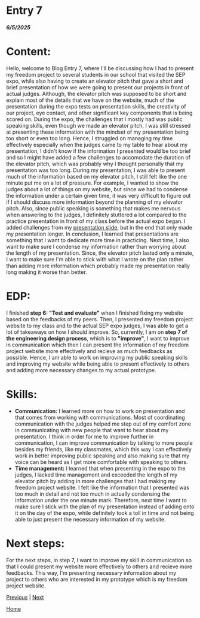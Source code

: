 # Entry 7
##### 6/5/2025

# Content:

Hello, welcome to Blog Entry 7, where I'll be discussing how I had to present my freedom project to several students in our school that visited the SEP expo, while also having to create an elevator pitch that gave a short and brief presentation of how we were going to present our projects in front of actual judges. Although, the elevator pitch was supposed to be short and explain most of the details that we have on the website, much of the presentation during the expo tests on presentation skills, the creativity of our project, eye contact, and other significant key components that is being scored on. During the expo, the challenges that I mostly had was public speaking skills, even though we made an elevator pitch, I was still stressed at presenting these information with the mindset of my presentation being too short or even too long. Hence, I struggled on managing my time effectively especially when the judges came to my table to hear about my presentation, I didn't know if the information I presented would be too brief and so I might have added a few challenges to accomodate the duration of the elevator pitch, which was probably why I thought personally that my presentation was too long. During my presentation, I was able to present much of the information based on my elevator pitch, I still felt like the one minute put me on a lot of pressure. For example, I wanted to show the judges about a lot of things on my website, but since we had to condense the information under a certain given time, it was very difficult to figure out if I should discuss more information beyond the planning of my elevator pitch. Also, since public speaking is something that makes me nervous when answering to the judges, I definitely stuttered a lot compared to the practice presentation in front of my class before the actual expo began. I added challenges from my [presentation slide](https://docs.google.com/presentation/d/1XleHHcOvsN7VwU0hxrm_7MsHXu9Ql5lckj_aXe_ekVU/edit?usp=sharing), but in the end that only made my presentation longer. In conclusion, I learned that presentations are something that I want to dedicate more time in practicing. Next time, I also want to make sure I condense my information rather than worrying about the length of my presentation. Since, the elevator pitch lasted only a minute, I want to make sure I'm able to stick with what I wrote on the plan rather than adding more information which probably made my presentation really long making it worse than better. 

# EDP: 

I finished **step 6: "Test and evaluate"** when I finished fixing my website based on the feedbacks of my peers. Then, I presented my freedom project website to my class and to the actual SEP expo judges, I was able to get a lot of takeaways on how I should improve. So, currently, I am on **step 7 of the engineering design process**, which is to **"improve"**, I want to improve in communication which then I can present the information of my freedom project website more effectively and recieve as much feedbacks as possible. Hence, I am able to work on improving my public speaking skills and improving my website while being able to present effectively to others and adding more necessary changes to my actual prototype. 

# Skills: 
* **Communication:** I learned more on how to work on presentation and that comes from working with communications. Most of coordinating communication with the judges helped me step out of my comfort zone in communicating with new people that want to hear about my presentation. I think in order for me to improve further in communication, I can improve communication by talking to more people besides my friends, like my classmates, which this way I can effectively work in better improving public speaking and also making sure that my voice can be heard as I get more comfortable with speaking to others.
* **Time management:** I learned that when presenting in the expo to the judges, I lacked time management and exceeded the length of my elevator pitch by adding in more challenges that I had making my freedom project website. I felt like the information that I presented was too much in detail and not too much in actually condensing the information under the one minute mark. Therefore, next time I want to make sure I stick with the plan of my presentation instead of adding onto it on the day of the expo, while definitely took a toll in time and not being able to just present the necessary information of my website.

# Next steps:

For the next steps, in step 7, I want to improve my skill in communication so that I could present my website more effectively to others and recieve more feedbacks. This way, I'm presenting necessary information about my project to others who are interested in my prototype which is my freedom project website. 



[Previous](entry06.md) | [Next](entry08.md)

[Home](../README.md)

